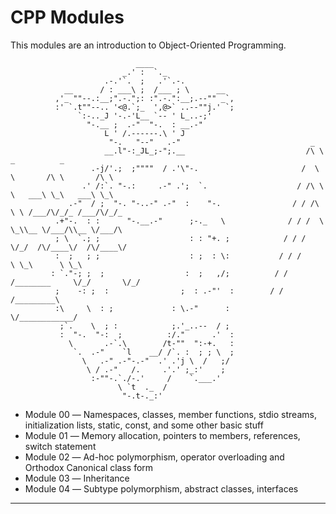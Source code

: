 # CPP Modules

This modules are an introduction to Object-Oriented Programming.

```
                            ____
                         _.' :  `._
                     .-.'`.  ;   .'`.-.
            __      / : ___\ ;  /___ ; \      __
          ,'_ ""--.:__;".-.";: :".-.":__;.--"" _`,
          :' `.t""--.. '<@.`;_  ',@>` ..--""j.' `;
               `:-.._J '-.-'L__ `-- ' L_..-;'
                 "-.__ ;  .-"  "-.  : __.-"
                     L ' /.------.\ ' J                
                      "-.   "--"   .-"                             _                            
                     __.l"-:_JL_;-";.__                           /\ \         _          _      
                  .-j/'.;  ;""""  / .'\"-.                       /  \ \       /\ \       /\ \    
                .' /:`. "-.:     .-" .';  `.                    / /\ \ \   ___\ \_\   ___\ \_\   
             .-"  / ;  "-. "-..-" .-"  :    "-.                / / /\ \ \ /___/\/_/_ /___/\/_/_  
          .+"-.  : :      "-.__.-"      ;-._   \              / / /  \ \_\\__ \/___/\\__ \/___/\ 
          ; \  `.; ;                    : : "+. ;            / / /    \/_/  /\/____\/  /\/____\/ 
          :  ;   ; ;                    : ;  : \:           / / /           \ \_\      \ \_\     
         : `."-; ;  ;                  :  ;   ,/;          / / /________     \/_/       \/_/     
          ;    -: ;  :                ;  : .-"'  :        / / /_________\                        
          :\     \  : ;             : \.-"      :         \/____________/                        
           ;`.    \  ; :            ;.'_..--  / ;
           :  "-.  "-:  ;          :/."      .'  :
             \       .-`.\        /t-""  ":-+.   :
              `.  .-"    `l    __/ /`. :  ; ; \  ;
                \   .-" .-"-.-"  .' .'j \  /   ;/
                 \ / .-"   /.     .'.' ;_:'    ;
                  :-""-.`./-.'     /    `.___.'
                        \ `t  ._  / 
                         "-.t-._:'

```
- Module 00 ― Namespaces, classes, member functions, stdio streams, initialization lists, static, const, and some other basic stuff
- Module 01 ― Memory allocation, pointers to members, references, switch statement
- Module 02 ― Ad-hoc polymorphism, operator overloading and Orthodox Canonical class form
- Module 03 ― Inheritance
- Module 04 ― Subtype polymorphism, abstract classes, interfaces

---
